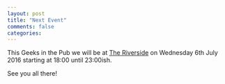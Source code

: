 ```yaml
---
layout: post
title: "Next Event"
comments: false
categories:
---
```

This Geeks in the Pub we will be at [The Riverside](http://www.riversidesheffield.co.uk/) on Wednesday 6th July 2016 starting at 18:00 until 23:00ish.

See you all there!